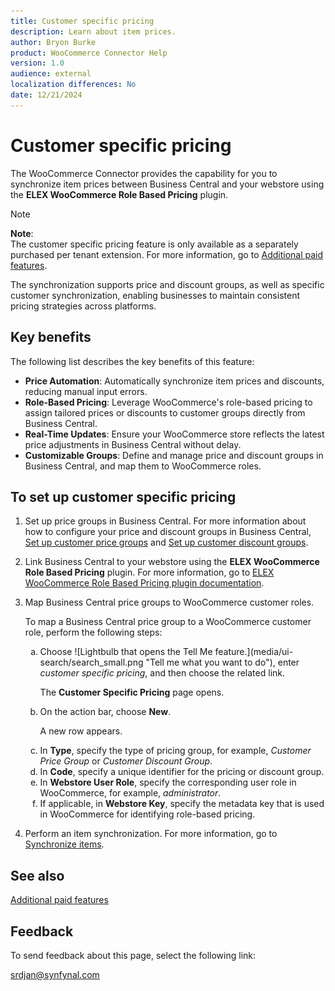 ```yaml
---
title: Customer specific pricing
description: Learn about item prices.
author: Bryon Burke
product: WooCommerce Connector Help
version: 1.0
audience: external
localization differences: No
date: 12/21/2024
---
```


<!-- markdownlint-disable MD006 MD007 MD009 MD024 MD025 MD033 -->
<!--// cspell:ignore  markdownlint allowfullscreen keyframes woocommerce Webstore ELEX -->

# Customer specific pricing

The WooCommerce Connector provides the capability for you to synchronize item prices between Business Central and your webstore using the <b>ELEX WooCommerce Role Based Pricing</b> plugin.

> [!NOTE]
> <b>Note</b>:<br>The customer specific pricing feature is only available as a separately purchased per tenant extension. For more information, go to [Additional paid features](additional-paid-features.md).

The synchronization supports price and discount groups, as well as specific customer synchronization, enabling businesses to maintain consistent pricing strategies across platforms.

## Key benefits

The following list describes the key benefits of this feature:

- <b>Price Automation</b>: Automatically synchronize item prices and discounts, reducing manual input errors.
- <b>Role-Based Pricing</b>: Leverage WooCommerce's role-based pricing to assign tailored prices or discounts to customer groups directly from Business Central.
- <b>Real-Time Updates</b>: Ensure your WooCommerce store reflects the latest price adjustments in Business Central without delay.
- <b>Customizable Groups</b>: Define and manage price and discount groups in Business Central, and map them to WooCommerce roles.

## To set up customer specific pricing

1. Set up price groups in Business Central. For more information about how to configure your price and discount groups in Business Central, <a href="https://learn.microsoft.com/en-us/dynamics365/business-central/sales-how-to-set-up-customer-price-groups" target="_blank">Set up customer price groups</a> and <a href="https://learn.microsoft.com/en-us/dynamics365/business-central/sales-how-to-set-up-customer-discount-groups" target="_blank">Set up customer discount groups</a>.

1. Link Business Central to your webstore using the <b>ELEX WooCommerce Role Based Pricing</b> plugin. For more information, go to <a href="https://nl.wordpress.org/plugins/elex-woocommerce-role-based-pricing-plugin-basic/#description" target="_blank">ELEX WooCommerce Role Based Pricing plugin documentation</a>.

1. Map Business Central price groups to WooCommerce customer roles.

   To map a Business Central price group to a WooCommerce customer role, perform the following steps:
   <ol type="a">
    <li>Choose ![Lightbulb that opens the Tell Me feature.](media/ui-search/search_small.png "Tell me what you want to do"), enter <i>customer specific pricing</i>, and then choose the related link.<br>
   <p>The <b>Customer Specific Pricing</b> page opens.</p></li>
    <li>On the action bar, choose <b>New</b>.<br>
     <p>A new row appears.</p></li>
    <li>In <b>Type</b>, specify the type of pricing group, for example, <i>Customer Price Group</i> or <i>Customer Discount Group</i>.</li>
    <li>In <b>Code</b>, specify a unique identifier for the pricing or discount group.</li>
    <li>In <b>Webstore User Role</b>, specify the corresponding user role in WooCommerce, for example, <i>administrator</i>.</li>
    <li>If applicable, in <b>Webstore Key</b>, specify the metadata key that is used in WooCommerce for identifying role-based pricing.</li>
   </ol>

1. Perform an item synchronization. For more information, go to [Synchronize items](synchronize-items.md).

## See also

[Additional paid features](additional-paid-features.md)

## Feedback

To send feedback about this page, select the following link:

[srdjan@synfynal.com](mailto:srdjan@synfynal.com?subject=Documentation%20Feedback%20Product%20Docs:%20customer-specific-pricing)

